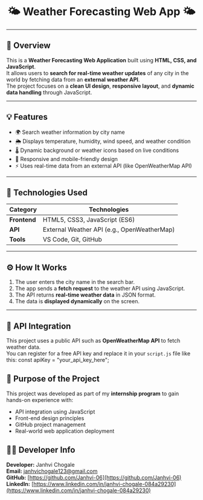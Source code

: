 <p align="center">
  <h1 align="center">🌤️ Weather Forecasting Web App 🌤️</h1>
</p>

---

## 📌 Overview
This is a **Weather Forecasting Web Application** built using **HTML, CSS, and JavaScript**.  
It allows users to **search for real-time weather updates** of any city in the world by fetching data from an **external weather API**.  
The project focuses on a **clean UI design**, **responsive layout**, and **dynamic data handling** through JavaScript.

---

## 💡 Features
- 🌍 Search weather information by city name  
- 🌦️ Displays temperature, humidity, wind speed, and weather condition  
- 🌡️ Dynamic background or weather icons based on live conditions  
- 📱 Responsive and mobile-friendly design  
- ⚡ Uses real-time data from an external API (like OpenWeatherMap API)

---

## 🧠 Technologies Used
| Category | Technologies |
|-----------|--------------|
| **Frontend** | HTML5, CSS3, JavaScript (ES6) |
| **API** | External Weather API (e.g., OpenWeatherMap) |
| **Tools** | VS Code, Git, GitHub |

---

## ⚙️ How It Works
1. The user enters the city name in the search bar.  
2. The app sends a **fetch request** to the weather API using JavaScript.  
3. The API returns **real-time weather data** in JSON format.  
4. The data is **displayed dynamically** on the screen.

---

## 🧩 API Integration
This project uses a public API such as **OpenWeatherMap API** to fetch weather data.  
You can register for a free API key and replace it in your `script.js` file like this:
const apiKey = "your_api_key_here";

## 🎯 Purpose of the Project
This project was developed as part of my **internship program** to gain hands-on experience with:  
- API integration using JavaScript  
- Front-end design principles  
- GitHub project management  
- Real-world web application deployment

## 👩‍💻 Developer Info
**Developer:** Janhvi Chogale  
**Email:** [janhvichogale123@gmail.com](mailto:janhvichogale123@gmail.com)  
**GitHub:** [https://github.com/Janhvi-06](https://github.com/Janhvi-06)  
**LinkedIn:** [https://www.linkedin.com/in/janhvi-chogale-084a29230](https://www.linkedin.com/in/janhvi-chogale-084a29230)



